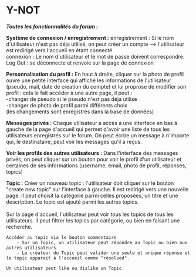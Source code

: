 # Y-NOT

***Toutes les fonctionnalités du forum :***	


**Système de connexion / enregistrement :**
    enregistrement : Si le nom d'utilisateur n'est pas déja utilisé, on peut créer un compte --> l'utilisateur est redirigé vers l'accueil en étant connecté<br/>
    connexion : Le nom d'utilisateur et le mot de passe doivent correspondre. <br/>
    Log Out : se déconnecte et renvoie sur la page de connexion <br/>


**Personnalisation du profil :**
    En haut à droite, cliquer sur la photo de profil ouvre une petite interface qui affiche les informations de l'utilisateur (pseudo, mail, date de creation du compte) et lui proprose de modifier son profil : cela le fait accéder à une autre page, il peut :<br/>
        -changer de pseudo si le pseudo n'est pas déja utilisé<br/>
        -changer de photo de profil parmi différents choix<br/>
        (les changements sont enregistrés dans la base de données)

**Messages privés :**
    Chaque utilisateur a accès à une interface en bas à gauche de la page d'accueil qui permet d'avoir une liste de tous les utilisateurs enregistrés sur le forum. On peut écrire un message à n'importe qui, le destinataire, peut voir les messages qu'il a reçus.

**Voir les profils des autres utilisateurs :**
    Dans l'interface des messages privés, on peut cliquer sur un bouton pour voir le profil d'un utilisateur et certaines de ses informations (username, email, photo de profil, réponses, topics)

**Topic :**
    Créer un nouveau topic : l'utilisateur doit cliquer sur le bouton "create new topic" sur l'interface à gauche. Il est redirigé vers une nouvelle page. Il peut choisit la catégorie parmi celles proposées, un titre et une description. Le topic est ajouté parmi les autres topics.<br/>
    <br/>
    Sur la page d'accueil, l'utilisateur peut voir tous les topics de tous les utilisateurs. Il peut filtrer les topics par catégorie, ou bien en faisant une recherche. <br/>
    
    Accéder au topic via le bouton commentaire  
        - Sur un Topic, un utilisateur peut répondre au Topic ou bien aux autres utilisateurs
        - Le créateur du Topic peut valider une seule et unique réponse et le topic apparait à l'accueil comme "résolved".

    Un utilisateur peut like ou dislike un Topic.
        
